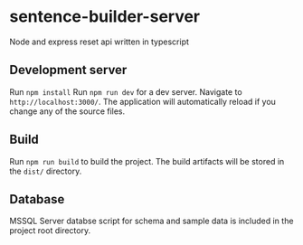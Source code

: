 # sentence-builder-server

Node and express reset api written in typescript

## Development server

Run `npm install`
Run `npm run dev` for a dev server. Navigate to `http://localhost:3000/`. The application will automatically reload if you change any of the source files.

## Build

Run `npm run build` to build the project. The build artifacts will be stored in the `dist/` directory.

## Database

MSSQL Server databse script for schema and sample data is included in the project root directory.